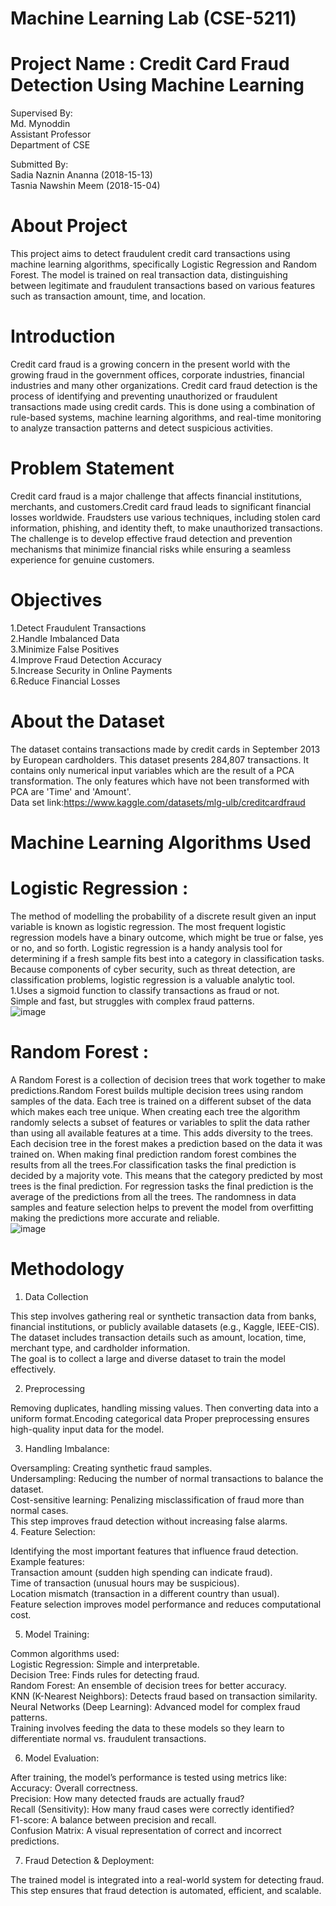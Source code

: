 # Machine Learning Lab (CSE-5211)<br>
# Project Name : Credit Card Fraud Detection Using Machine Learning<br>
Supervised By:<br>
Md. Mynoddin<br>
Assistant Professor<br>
Department of CSE<br>

Submitted By:<br>
Sadia Naznin Ananna (2018-15-13)<br>
Tasnia Nawshin Meem (2018-15-04)<br>
# About Project<br>
This project aims to detect fraudulent credit card transactions using machine learning algorithms, specifically Logistic Regression and Random Forest. The model is trained on real transaction data, distinguishing between legitimate and fraudulent transactions based on various features such as transaction amount, time, and location.
# Introduction<br>
Credit card fraud is a growing concern in the present world with the growing fraud in the government offices, corporate industries, financial industries and many other organizations. Credit card fraud detection is the process of identifying and preventing unauthorized or fraudulent transactions made using credit cards. This is done using a combination of rule-based systems, machine learning algorithms, and real-time monitoring to analyze transaction patterns and detect suspicious activities.
# Problem Statement<br>
Credit card fraud is a major challenge that affects financial institutions, merchants, and customers.Credit card fraud leads to significant financial losses worldwide. Fraudsters use various techniques, including stolen card information, phishing, and identity theft, to make unauthorized transactions. The challenge is to develop effective fraud detection and prevention mechanisms that minimize financial risks while ensuring a seamless experience for genuine customers.
# Objectives<br>
1.Detect Fraudulent Transactions<br>
2.Handle Imbalanced Data<br>
3.Minimize False Positives<br>
4.Improve Fraud Detection Accuracy<br>
5.Increase Security in Online Payments<br>
6.Reduce Financial Losses<br>
# About the Dataset<br>
The dataset contains transactions made by credit cards in September 2013 by European cardholders.
This dataset presents 284,807 transactions.
It contains only numerical input variables which are the result of a PCA transformation.
The only features which have not been transformed with PCA are 'Time' and 'Amount'.<br>
Data set link:https://www.kaggle.com/datasets/mlg-ulb/creditcardfraud 
#  Machine Learning Algorithms Used<br>
# Logistic Regression :<br>
The method of modelling the probability of a discrete result given an input variable is known as logistic regression. The most frequent logistic regression models have a binary outcome, which might be true or false, yes or no, and so forth. Logistic regression is a handy analysis tool for determining if a fresh sample fits best into a category in classification tasks. Because components of cyber security, such as threat detection, are classification problems, logistic regression is a valuable analytic tool.<br>
1.Uses a sigmoid function to classify transactions as fraud or not.<br>
Simple and fast, but struggles with complex fraud patterns.<br>
![image](https://github.com/user-attachments/assets/fca15035-84cc-4e0e-9a65-74459d9a4c67)<br>
# Random Forest :<br>
A Random Forest is a collection of decision trees that work together to make predictions.Random Forest builds multiple decision trees using random samples of the data. Each tree is trained on a different subset of the data which makes each tree unique.
When creating each tree the algorithm randomly selects a subset of features or variables to split the data rather than using all available features at a time. This adds diversity to the trees.
Each decision tree in the forest makes a prediction based on the data it was trained on. When making final prediction random forest combines the results from all the trees.For classification tasks the final prediction is decided by a majority vote. This means that the category predicted by most trees is the final prediction.
For regression tasks the final prediction is the average of the predictions from all the trees.
The randomness in data samples and feature selection helps to prevent the model from overfitting making the predictions more accurate and reliable.<br>
![image](https://github.com/user-attachments/assets/19c1ef9d-565b-4167-9717-bcba57ce05d5)<br>
# Methodology<br>
1. Data Collection<br>

This step involves gathering real or synthetic transaction data from banks, financial institutions, or publicly available datasets (e.g., Kaggle, IEEE-CIS).<br>
The dataset includes transaction details such as amount, location, time, merchant type, and cardholder information.<br>
The goal is to collect a large and diverse dataset to train the model effectively.<br>

2. Preprocessing<br>

Removing duplicates, handling missing values. Then converting data into a uniform format.Encoding categorical data
Proper preprocessing ensures high-quality input data for the model.<br>

3. Handling Imbalance:<br>

Oversampling: Creating synthetic fraud samples.<br>
Undersampling: Reducing the number of normal transactions to balance the dataset.<br>
Cost-sensitive learning: Penalizing misclassification of fraud more than normal cases.<br>
This step improves fraud detection without increasing false alarms.<br>
4. Feature Selection:<br>

Identifying the most important features that influence fraud detection.<br>
Example features:<br>
Transaction amount (sudden high spending can indicate fraud).<br>
Time of transaction (unusual hours may be suspicious).<br>
Location mismatch (transaction in a different country than usual).<br>
Feature selection improves model performance and reduces computational cost.<br>

5. Model Training:<br>

Common algorithms used:<br>
Logistic Regression: Simple and interpretable.<br>
Decision Tree: Finds rules for detecting fraud.<br>
Random Forest: An ensemble of decision trees for better accuracy.<br>
KNN (K-Nearest Neighbors): Detects fraud based on transaction similarity.<br>
Neural Networks (Deep Learning): Advanced model for complex fraud patterns.<br>
Training involves feeding the data to these models so they learn to differentiate normal vs. fraudulent transactions.<br>

6. Model Evaluation: <br>

After training, the model’s performance is tested using metrics like:<br>
Accuracy: Overall correctness. <br>
Precision: How many detected frauds are actually fraud? <br>
Recall (Sensitivity): How many fraud cases were correctly identified? <br>
F1-score: A balance between precision and recall. <br>
Confusion Matrix: A visual representation of correct and incorrect predictions. <br>

7. Fraud Detection & Deployment: <br>
   
The trained model is integrated into a real-world system for detecting fraud.
This step ensures that fraud detection is automated, efficient, and scalable.











